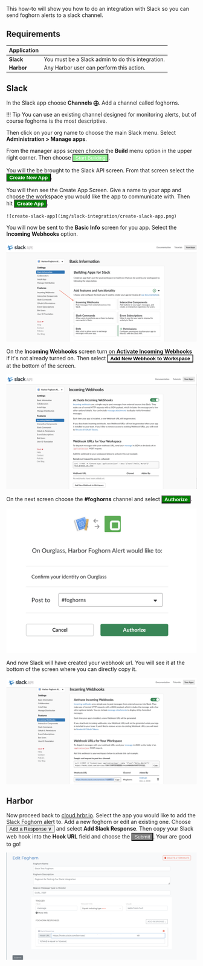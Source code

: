 This how-to will show you how to do an integration with Slack so you can send foghorn alerts to a slack channel.

## Requirements

Application | |
--- | ---
__Slack__  | You must be a Slack admin to do this integration.
__Harbor__  | Any Harbor user can perform this action.

## Slack

In the Slack app choose **Channels ⨁**.  Add a channel called foghorns.

!!! Tip
    You can use an existing channel designed for monitoring alerts, but of course foghorns is the most descriptive.

Then click on your org name to choose the main Slack menu.  Select **Administration > Manage apps**.

From the manager apps screen choose the **Build** menu option in the upper right corner.  Then choose <button style="background:lightgreen; color: white; font-weight; bold">Start Building</button>.

You will the be brought to the Slack API screen.  From that screen select the <button style="background:green;color:white;font-weight:bold">Create New App</button>.

You will then see the Create App Screen.  Give a name to your app and choose the workspace you would like the app to communicate with.  Then hit <button style="background:green;color:white;font-weight:bold">Create  App</button>.

    ![create-slack-app](img/slack-integration/create-slack-app.png)

You will now be sent to the **Basic Info** screen for you app.  Select the **Incoming Webhooks** option.

![Building Apps for Slack](img/slack-integration/building-apps-for-slack.png)

On the **Incoming Webhooks** screen turn on **Activate Incoming Webhooks** if it's not already turned on.  Then select <button style="background: white; font-weight:bold">Add New Webhook to Workspace</button> at the bottom of the screen.

![incoming-webhooks](img/slack-integration/incoming-webhooks.png)

On the next screen choose the **#foghorns** channel and select <button style="background:green;color:white;font-weight:bold">Authorize</button>.

![post-to-slack](img/slack-integration/post-to-slack.png)

And now Slack will have created your webhook url.  You will see it at the bottom of the screen where you can directly copy it.

![webhook-url](img/slack-integration/webhook-url.png)

## Harbor

Now proceed back to [cloud.hrbr.io](https://cloud.hrbr.io).  Select the app you would like to add the Slack Foghorn alert to.  Add a new foghorn or edit an existing one.  Choose <button>Add a Response ∨</button> and select **Add Slack Response**.  Then copy your Slack web hook into the **Hook URL** field and choose the <button style="background-color:gray; color:white">Submit</button>.  Your are good to go!

![add-hook-harbor](img/slack-integration/add-hook-harbor.png)
